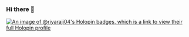 ### Hi there 👋
[![An image of @riyaraji04's Holopin badges, which is a link to view their full Holopin profile](https://holopin.me/riyaraji04)](https://holopin.io/@riyaraji04)
<!--
**riyaraji04/riyaraji04** is a ✨ _special_ ✨ repository because its `README.md` (this file) appears on your GitHub profile.

Here are some ideas to get you started:

- 🔭 I’m currently working on ...
- 🌱 I’m currently learning ...
- 👯 I’m looking to collaborate on ...
- 🤔 I’m looking for help with ...
- 💬 Ask me about ...
- 📫 How to reach me: ...
- 😄 Pronouns: ...
- ⚡ Fun fact: ...
-->
